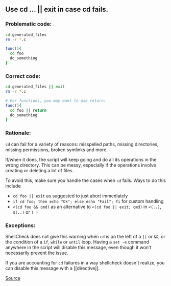 ## Use cd ... || exit in case cd fails.

### Problematic code:

```sh
cd generated_files
rm -r *.c
```
```sh
func(){
  cd foo
  do_something
}
```

### Correct code:

```sh
cd generated_files || exit
rm -r *.c
```
```sh
# For functions, you may want to use return:
func(){
  cd foo || return
  do_something
}
```

### Rationale:

`cd` can fail for a variety of reasons: misspelled paths, missing directories, missing permissions, broken symlinks and more.

If/when it does, the script will keep going and do all its operations in the wrong directory. This can be messy, especially if the operations involve creating or deleting a lot of files.

To avoid this, make sure you handle the cases when `cd` fails. Ways to do this include

* `cd foo || exit` as suggested to just abort immediately
* `if cd foo; then echo "Ok"; else echo "Fail"; fi` for custom handling
* `<(cd foo && cmd)` as an alternative to `<(cd foo || exit; cmd)` in `<(..)`, `$(..)` or `( )`

### Exceptions:

ShellCheck does not give this warning when `cd` is on the left of a `||` or `&&`, or the condition of a `if`, `while` or `until` loop. Having a `set -e` command anywhere in the script will disable this message, even though it won't necessarily prevent the issue.

If you are accounting for `cd` failures in a way shellcheck doesn't realize, you can disable this message with a [[directive]].

[Source](https://github.com/koalaman/shellcheck/wiki/SC2164)

